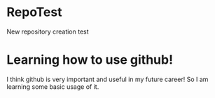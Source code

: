 # RepoTest
New repository creation test

# Learning how to use github!
I think github is very important and useful in my future career!
So I am learning some basic usage of it.
